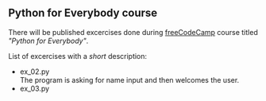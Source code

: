 ## Python for Everybody course
There will be published excercises done during [freeCodeCamp](freecodecamp.org) course titled _"Python for Everybody"_.

List of excercises with a _short_ description:
 * ex_02.py  
The program is asking for name input and then welcomes the user.
 * ex_03.py
